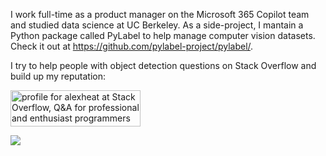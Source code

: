 I work full-time as a product manager on the Microsoft 365 Copilot team and studied data science at UC Berkeley. As a side-project, I mantain a Python package called PyLabel to help manage computer vision datasets. Check it out at https://github.com/pylabel-project/pylabel/. 

I try to help people with object detection questions on Stack Overflow and build up my reputation: <P>
<a href="https://stackoverflow.com/users/5183735/alexheat"><img src="https://stackoverflow.com/users/flair/5183735.png" width="208" height="58" alt="profile for alexheat at Stack Overflow, Q&amp;A for professional and enthusiast programmers" title="profile for alexheat at Stack Overflow, Q&amp;A for professional and enthusiast programmers"></a>
  
![](https://komarev.com/ghpvc/?username=alexheat)

<!--
**alexheat/alexheat** is a ✨ _special_ ✨ repository because its `README.md` (this file) appears on your GitHub profile.

Here are some ideas to get you started:

- 🔭 I’m currently working on ...
- 🌱 I’m currently learning ...
- 👯 I’m looking to collaborate on ...
- 🤔 I’m looking for help with ...
- 💬 Ask me about ...
- 📫 How to reach me: ...
- 😄 Pronouns: ...
- ⚡ Fun fact: ...
-->
